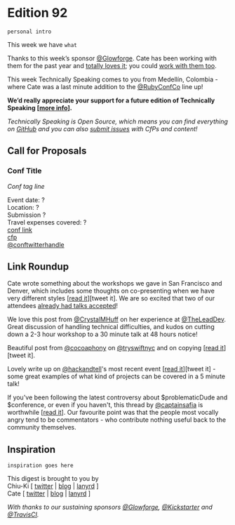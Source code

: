 # Edition 92

`personal intro`

This week we have `what`

Thanks to this week’s sponsor [@Glowforge](https://twitter.com/glowforge). Cate has been working with them for the past year and [totally loves it](http://www.catehuston.com/blog/2015/10/21/lasers-and-practical-skills/); you could [work with them too](https://glowforge.com/jobs/).

This week Technically Speaking comes to you from Medellín, Colombia - where Cate was a last minute addition to the [@RubyConfCo](http://twitter.com/RubyConfCo) line up!

**We’d really appreciate your support for a future edition of Technically Speaking [[more info](http://www.techspeak.email/sponsorship/)].**  

*Technically Speaking is Open Source, which means you can find everything on [GitHub](https://github.com/catehstn/technically-speaking/) and you can also [submit issues](https://github.com/catehstn/technically-speaking/issues/new) with CfPs and content!*  

## Call for Proposals

### Conf Title  
*Conf tag line*

Event date: ?  
Location: ?  
Submission ?  
Travel expenses covered: ?  
[conf link](?)  
[cfp](?)  
[@conftwitterhandle](?)



## Link Roundup

Cate wrote something about the workshops we gave in San Francisco and Denver, which includes some thoughts on co-presenting when we have very different styles [[read it](http://www.catehuston.com/blog/2016/08/23/technically-speaking-workshops/)][tweet it]. We are so excited that two of our attendees [already had talks accepted](https://twitter.com/JillWetzler/status/771028402925031424)!

We love this post from [@CrystalMHuff](http://twitter.com/CrystalMHuff) on her experience at [@TheLeadDev](http://twitter.com/TheLeadDev). Great discussion of handling technical difficulties, and kudos on cutting down a 2-3 hour workshop to a 30 minute talk at 48 hours notice!

Beautiful post from [@cocoaphony](http://twitter.com/cocoaphony) on [@tryswiftnyc](http://twitter.com/tryswiftnyc) and on copying [[read it](http://robnapier.net/copying)][tweet it].

Lovely write up on [@hackandtell](http://twitter.com/hackandtell)'s most recent event [[read it](https://github.com/hackandtell/wrapup/blob/master/nyc/round-38-wrapup.md)][tweet it] - some great examples of what kind of projects can be covered in a 5 minute talk!

If you've been following the latest controversy about $problematicDude and $conference, or even if you haven't, this thread by [@captainsafia](http://twitter.com/captainsafia) is worthwhile [[read it](https://twitter.com/captainsafia/status/771876719342956544)]. Our favourite point was that the people most vocally angry tend to be commentators - who contribute nothing useful back to the community themselves.

## Inspiration

`inspiration goes here`  


This digest is brought to you by  
Chiu-Ki [ [twitter](https://twitter.com/chiuki) | [blog](http://blog.sqisland.com/) | [lanyrd](http://lanyrd.com/profile/chiuki/) ]  
Cate [ [twitter](https://twitter.com/catehstn) | [blog](http://www.catehuston.com/blog/) | [lanyrd](http://lanyrd.com/profile/catehstn/) ]

*With thanks to our sustaining sponsors [@Glowforge](http://twitter.com/glowforge), [@Kickstarter](http://twitter.com/kickstarter) and [@TravisCI](http://twitter.com/travisci).*
